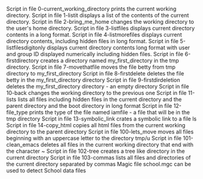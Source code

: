 Script in file 0-current_working_directory prints the current working directory.
Script in file 1-listit displays a list of the contents of the current directory.
Script in file 2-bring_me_home changes the working directory to the user's home directory.
Script in file 3-listfiles displays current directory contents in a long format.
Script in file 4-listmorefiles displays current directory contents, including hidden files in long format.
Script in file 5-listfilesdigitonly displays current directory contents long format with user and group ID displayed numerically including hidden files.
Script in file 6-firstdirectory creates a directory named my_first_directory in the tmp directory.
Script in file 7-movethatfile moves the file betty from tmp directory to my_first_directory
Script in file 8-firstdelete deletes the file betty in the my_first_directory directory
Script in file 9-firstdirdeletion deletes the my_first_directory directory - an empty directory
Script in file 10-back changes the working directory to the previous one
Script in file 11-lists lists all files including hidden files in the current directory and the parent directory and the boot directory in long format
Script in file 12-file_type prints the type of the file named iamfile - a file that will be in the tmp directory
Script in file 13-symbolic_link crates a symbolic link to a file ls
Script in file 14-copy_html copies all html files from the current working directory to the parent directory
Script in file 100-lets_move moves all files beginning with an uppercase letter to the directory tmp/u
Script in file 101-clean_emacs deletes all files in the current working directory that end with the character ~
Script in file 102-tree creates a tree like directory in the current directory
Script in file 103-commas lists all files and directories of the current directory separated by commas
Magic file school.mgc can be used to detect School data files
